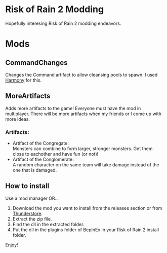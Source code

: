 # Risk of Rain 2 Modding
Hopefully interesing Risk of Rain 2 modding endeavors.
 
# Mods
## CommandChanges
Changes the Command artifact to allow cleansing pools to spawn. I used [Harmony](https://github.com/BepInEx/HarmonyX/wiki) for this.


## MoreArtifacts
Adds more artifacts to the game! Everyone must have the mod in multiplayer. There will be more artifacts when my friends or I come up with more ideas.
### Artifacts:
- Artifact of the Congregate:\
    Monsters can combine to form larger, stronger monsters. 
    Get them close to eachother and have fun (or not)!
- Artifact of the Conglomerate:\
    A random character on the same team will take damage instead of the one that is damaged.

## How to install
Use a mod manager OR...
1. Download the mod you want to install from the releases section or from [Thunderstore](https://thunderstore.io/).
2. Extract the zip file.
3. Find the dll in the extracted folder.
4. Put the dll in the plugins folder of BepInEx in your Risk of Rain 2 install folder.

Enjoy!